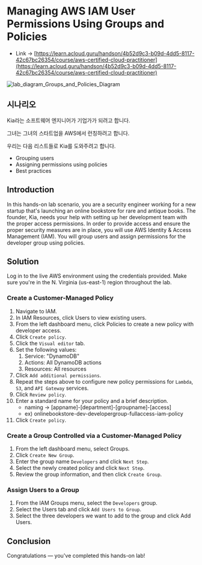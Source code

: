 # Managing AWS IAM User Permissions Using Groups and Policies

- Link -> [https://learn.acloud.guru/handson/4b52d9c3-b09d-4dd5-8117-42c67bc26354/course/aws-certified-cloud-practitioner](https://learn.acloud.guru/handson/4b52d9c3-b09d-4dd5-8117-42c67bc26354/course/aws-certified-cloud-practitioner)

![lab_diagram_Groups_and_Policies_Diagram](./images/lab_diagram_Groups_and_Policies_Diagram.png)

## 시나리오

Kia라는 소프트웨어 엔지니어가 기업가가 되려고 합니다.

그녀는 그녀의 스타트업을 AWS에서 런칭하려고 합니다.

우리는 다음 리스트들로 Kia를 도와주려고 합니다.

- Grouping users
- Assigning permissions using policies
- Best practices

## Introduction

In this hands-on lab scenario, you are a security engineer working for a new startup that's launching an online bookstore for rare and antique books. The founder, Kia, needs your help with setting up her development team with the proper access permissions. In order to provide access and ensure the proper security measures are in place, you will use AWS Identity & Access Management (IAM). You will group users and assign permissions for the developer group using policies.

## Solution

Log in to the live AWS environment using the credentials provided. Make sure you're in the N. Virginia (us-east-1) region throughout the lab.

### Create a Customer-Managed Policy

1. Navigate to IAM.
2. In IAM Resources, click Users to view existing users.
3. From the left dashboard menu, click Policies to create a new policy with developer access.
4. Click `Create policy`.
5. Click the `Visual editor` tab.
6. Set the following values:
   1. Service: "DynamoDB"
   2. Actions: All DynamoDB actions
   3. Resources: All resources
7. Click `Add additional permissions`.
8. Repeat the steps above to configure new policy permissions for `Lambda`, `S3`, and `API Gateway` services.
9. Click `Review policy`.
10. Enter a standard name for your policy and a brief description.
    - naming -> [appname]-[department]-[groupname]-[access]
    - ex) onlinebookstore-dev-developergroup-fullaccess-iam-policy
11. Click `Create policy`.

### Create a Group Controlled via a Customer-Managed Policy

1. From the left dashboard menu, select Groups.
2. Click `Create New Group`.
3. Enter the group name `Developers` and click `Next Step`.
4. Select the newly created policy and click `Next Step`.
5. Review the group information, and then click `Create Group`.

### Assign Users to a Group

1. From the IAM Groups menu, select the `Developers` group.
2. Select the Users tab and click `Add Users to Group`.
3. Select the three developers we want to add to the group and click Add Users.

## Conclusion

Congratulations — you've completed this hands-on lab!
